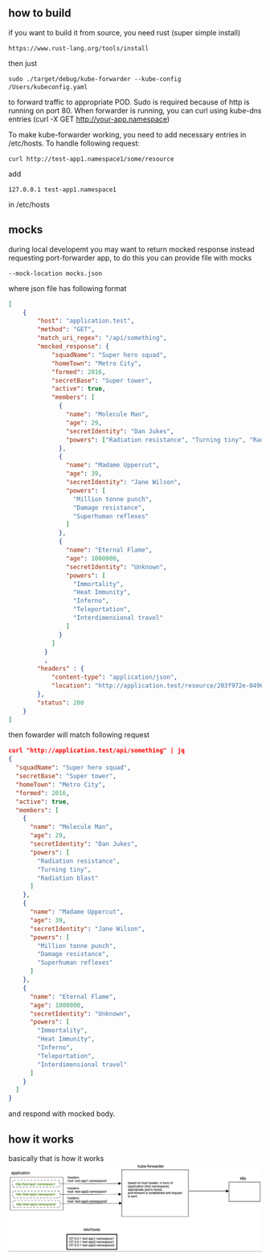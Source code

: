 ## how to build
if you want to build it from source, you need rust (super simple install)
```
https://www.rust-lang.org/tools/install
```
then just
```
sudo ./target/debug/kube-forwarder --kube-config /Users/kubeconfig.yaml
```
to forward traffic to appropriate POD. Sudo is required because of http is running on port 80.
When forwarder is running, you can curl using kube-dns entries (curl -X GET http://your-app.namespace)

To make kube-forwarder working, you need to add necessary entries in /etc/hosts. To handle following request:
```
curl http://test-app1.namespace1/some/resource
```
add 
```
127.0.0.1 test-app1.namespace1
```
in /etc/hosts

## mocks
during local developemt you may want to return mocked response instead requesting port-forwarder app, to do this you can 
provide file with mocks
```
--mock-location mocks.json
```
where json file has following format 

```json
[
    {
        "host": "application.test",
        "method": "GET",
        "match_uri_regex": "/api/something",
        "mocked_response": {
            "squadName": "Super hero squad",
            "homeTown": "Metro City",
            "formed": 2016,
            "secretBase": "Super tower",
            "active": true,
            "members": [
              {
                "name": "Molecule Man",
                "age": 29,
                "secretIdentity": "Dan Jukes",
                "powers": ["Radiation resistance", "Turning tiny", "Radiation blast"]
              },
              {
                "name": "Madame Uppercut",
                "age": 39,
                "secretIdentity": "Jane Wilson",
                "powers": [
                  "Million tonne punch",
                  "Damage resistance",
                  "Superhuman reflexes"
                ]
              },
              {
                "name": "Eternal Flame",
                "age": 1000000,
                "secretIdentity": "Unknown",
                "powers": [
                  "Immortality",
                  "Heat Immunity",
                  "Inferno",
                  "Teleportation",
                  "Interdimensional travel"
                ]
              }
            ]
          }
          ,
        "headers" : {
            "content-type": "application/json",
            "location": "http://application.test/resource/203f972e-0496-4955-a481-a358be1004a2"
        },
        "status": 200
    }
]
```
then fowarder will match following request 
```json
curl "http://application.test/api/something" | jq
{
  "squadName": "Super hero squad",
  "secretBase": "Super tower",
  "homeTown": "Metro City",
  "formed": 2016,
  "active": true,
  "members": [
    {
      "name": "Molecule Man",
      "age": 29,
      "secretIdentity": "Dan Jukes",
      "powers": [
        "Radiation resistance",
        "Turning tiny",
        "Radiation blast"
      ]
    },
    {
      "name": "Madame Uppercut",
      "age": 39,
      "secretIdentity": "Jane Wilson",
      "powers": [
        "Million tonne punch",
        "Damage resistance",
        "Superhuman reflexes"
      ]
    },
    {
      "name": "Eternal Flame",
      "age": 1000000,
      "secretIdentity": "Unknown",
      "powers": [
        "Immortality",
        "Heat Immunity",
        "Inferno",
        "Teleportation",
        "Interdimensional travel"
      ]
    }
  ]
}
```
and respond with mocked body.

## how it works
basically that is how it works
![howitworks](howitworks.png)
